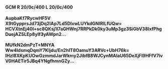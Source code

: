 #### GCM R 20/0c/400 L 20/0c/400
**AupbaKf7RycwHF5V**<br/>**X9tGypprsJd73jDq2IAp7Ld5DIxwLUYkdGNIRILfUQw=**<br/>**HCVXtnEj40I+sc8QKsj1l7aGHWnj7RRPkDk0ky3uMp3gz3SiGbV38IxfPhgDuejAZSLEp8yIf3yAWpn2...**<br/><br/>
**MUfkN2dmPzT+MNYA**<br/>**Ww4IdsmqDqmY7KIjdu/En2hIT8OamuY3ARVc+UbH76k=**<br/>**IHzI8XKpKUOwGzmmdJarWkmy2JibfB8WJCynMAIaU65DeXjFI9HFfV7ivV0HAETir5JBq4YNgfhmnGZy...**